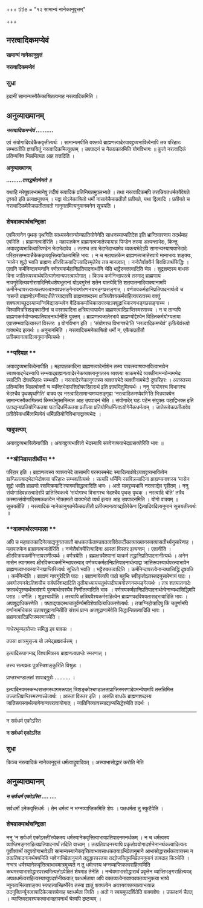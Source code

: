 +++
title = "१२ सामान्यं नानेकानुवृत्तम्"

+++


## नरत्वादिकमप्येवं

**सामान्यं नानेकानुवृत्तं**

**नरत्वादिकमप्येवं**

### **सुधा**

इदानीं सामान्यस्यैकैकाश्रितत्वमाह नरत्वादिकमिति ।

## **अनुव्याख्यानम्**

***नरत्वादिकमप्येवं ..........***

एवं संयोगादिवदेकैकवृत्तीत्यर्थः । सामान्यमपीति वक्तव्ये ब्राह्मणत्वादेरयावद्द्रव्यभावित्वेनापि तत्र परिहारः सम्भवतीति ज्ञापयितुं नरत्वादिकमित्युक्तम् । उपपादनं च नैकप्रकारमिति योगविभागः ॥ कुतो नरत्वादिकं प्रतिव्यक्ति भिन्नमित्यत आह तत्तदिति ।

**अनुव्याख्यानम्**

***.........तत्तद्धर्मतयेयते ॥***

यथाहि नरेषूपलभ्यमानेषु तदीयं रूपादिकं प्रतिनियतमुपलभ्यते । तथा नरत्वादिकमपि तत्तन्नियतधर्मतयैवेयते दृश्यते इति प्रत्यक्षमुक्तम् । यद्वा योऽनेकाश्रितो धर्मो नासावेकैकप्रतीतौ प्रतीयते, यथा द्वित्वादि । प्रतीयते च नरत्वादिकमेकैकप्रतीतावतो नानुगतमित्यनुमानमनेन सूचयति ।

### **शेषवाक्यार्थचन्द्रिका**

एवमित्यनेन पृथक् पृथगिति साध्यस्येवान्योन्यप्रतियोगेनेति साधनस्याप्यतिदेश इति भ्रान्तिवारणाय तदर्थमाह एवमिति । ब्राह्मणत्वादेरिति । महापातकेन ब्राह्मणत्वजातेरपायान्न पिण्डेन तस्या अत्यन्ताभेदः, किन्तु अयावद्द्रव्यभावित्वात्पिण्डेन भेदाभेदावेव । ततश्च तत्र भेदाभेदाभ्यामेव व्यक्त्यभेदेऽपि सामान्यस्याश्रयाभेदादेः परिहारसम्भवान्नैकेकद्रव्यवृत्तित्वापेक्षत्वमिति भावः । न च महापातकेन ब्राह्मणत्वजातेरपाये मानाभावः शङ्क्यः, ‘मासेन शूद्रो भवति ब्राह्मणः क्षीरविक्रयादि’त्यादिस्मृतेरेव तत्र मानत्वात् । नन्वेतैर्वाक्यैर्न विवक्षितार्थसिद्धिः । एतानि कर्मनिन्दावचनानि वर्णत्रयकर्महानिप्रतिपादनार्थानि चेति भाट्टैरुक्तत्वादिति चेन्न । शूद्रशब्दस्य बाधकं विना जातिरूपस्वार्थपरित्यागेनान्यपरत्वायोगात् । किञ्च कर्मनिन्दापरत्वे तस्माद् ब्राह्मणाय नावगुरेदित्यवगोरणादिनिषेधशेषभूतानां योऽवगुरेत्तं शतेन यातयेदि’ति शतयातनादिवाक्यानामपि कर्मनिन्दापरत्वात्फलपरत्वाभावप्रसङ्गेनावगोरणनयभङ्गप्रसङ्गात् । वर्णत्रयकर्महानिप्रतिपादनार्थत्वे च ‘वसन्ते ब्राह्मणोऽग्नीनादधीते’त्यादावपि ब्राह्मणशब्दस्य क्षत्रियवैश्यकर्मराहित्यपरत्वस्य वक्तुं शक्यत्वाच्छूद्रस्याप्यग्निविद्यासम्भवेन वैदिककर्माधिकारापत्त्याऽपशूद्राधिकरणभङ्गप्रसङ्गाच्च । विश्वामित्रत्रिशङ्क्वादीनां च वरशापादिना क्षत्रियत्वापायेन ब्राह्मणत्वादिप्राप्तिस्मरणाच्च । न च तान्यपि ब्राह्मणकर्मयोग्यत्वप्रतिपादनार्थानीति युक्तम् । ब्राह्मणत्वजातेरभावे ब्राह्मण्योद्देश्येन विहितकर्मयोग्यताया एवासम्भवादित्यास्तां विस्तरः ॥ योगविभाग इति । ‘संयोगश्च विभागश्चे’ति ‘नरत्वादिकमप्येवं’ इतीत्येवंरूपो वाक्यभेद इत्यर्थः ॥ अनुमानमिति । नरत्वादिकमनेकाश्रितो धर्मो न, एकैकप्रतीतौ प्रतीयमानत्वादित्यनुमानमित्यर्थः ।

### **परिमल **

अयावद्द्रव्यभावित्वेनापीति । महापातकादिना ब्राह्मणत्वादेर्नाशेन तस्य यावत्स्वाश्रयभावित्वाभावेन स्वाश्रयाद्भेदस्यापि सम्भवाद्ब्राह्मणत्वादेरनेकव्यक्त्यनुगतस्य व्यक्त्या साकमभेदे व्यक्तीनामन्योन्यमभेदः स्यादिति दोषपरिहारः सम्भवति । नरत्वादेरनेकानुगतस्य व्यक्तयभेदे व्यक्तीनामभेदो दुष्परिहरः । अतस्तस्य प्रतिव्यक्ति भिन्नत्वोक्तौ च व्यक्तिभेदापत्तिदोषपरिहारार्थ इति ज्ञापयितुमित्यर्थः । ननु ‘संयोगश्च विभागश्च भेदश्चैव पृथक्पृथगिति’ वाक्य एव नरत्वादिसामान्यमप्यसङ्गृह्य ‘नरत्वादिकमप्येवमि’ति भिन्नवाक्येन सामान्यस्यैकाश्रितत्वं किमर्थमुक्तमित्यत आह उपपादनं चेति । संयोगादेर् घटः पटेन संयुक्तः पटाद्विभक्त इति पटाद्यन्यप्रतियोगिकतया घटादिधर्मिकतया प्रतीत्या प्रतियोगिधर्मिताऽयोगेनैकधर्मत्वम् । जातेस्त्वेकप्रतीतावेव प्रतीतेरेकधर्मित्वमित्येवं धर्मिप्रतियोगिविभागाद्वाक्यभेदः ।

### **यादुपत्यम्**

अयावद्द्रव्यभावित्वेनापीति । अयावद्द्रव्यभावित्वे भेदस्यापि सत्त्वेनाश्रयाभेदाप्रसक्तेरिति भावः ॥

### **श्रीनिवासतीर्थीया **

परिहार इति । ब्राह्मणत्वस्य व्यक्त्यभेदे तासामपि परस्परमभेदः स्यादित्याक्षेपेऽयावद्द्रव्यभावित्वेन खण्डितत्वाद्भेदाभेदोक्त्या परिहारः सम्भवतीत्यर्थः । सत्यपि धर्मिणि रसविक्रयादिना व्राह्यण्यनाशस्य ‘मासेन शूद्रो भवति ब्राह्मणो रसविक्रयादि’त्यागमसिद्धत्वादिति भावः । अतो यावद्द्रव्यभावि नरत्वाद्येव गृहीतम् । ननु संयोगादिवन्नरत्वादेरपि प्रातिस्विकत्वे ‘संयोगश्च विभागश्च भेदश्चैव पृथक् पृथक् । नरत्वादि चेति’ तत्रैव कस्मात्संयोगादिसमकक्षत्वेन नोक्तमतो वाक्यभेदो व्यर्थ इत्यत आह उपपादनमिति । योगो वाक्यम् ॥ सूचयतीति । नरत्वादिकं नानेकानुगतमेकैकप्रतीतौ प्रतीयमानत्वाव्द्यतिरेकेण द्वित्वादिवदित्यनुमानं सूचयतीत्यर्थः ॥

### **वाक्यार्थरत्नमाला **

अपि च महापातकादिनेत्याद्यनुगतजातौ बाधकतर्कताण्डवतत्वविवेकटीकाव्याख्यानरूपव्यासतीर्थ्यनुसारेणाह । महापातकेन ब्राह्मणत्वजातेरिति । नन्वेतैर्वाक्यैरित्यादिना आस्तां विस्तर इत्यन्तम् । एतानीति । क्षीरविक्रयकर्मनिन्दापराणीत्यर्थः । वर्णत्रयेति । ब्रह्मक्षत्रवैश्यानां यत्कर्म तद्धानिप्रतिपादनानीत्यर्थः । अनेन मासेन त्यागमस्य क्षीरविक्रयकर्मनिन्दापरत्वाद् वर्णत्रयकर्महानिप्रतिपादनार्थत्वाद्वा जातिरूपस्यार्थपरत्वाभावेन ब्राह्मणत्वाभावस्यानेनाप्राप्तिरित्यर्थः सूचितो भवति । भट्टैरुक्तत्वादिति । कर्मनिन्दापरत्वेनान्यथासिद्धिं दूषयति । कर्मनिन्देति । ब्राह्मणं नावगुरेदिति पाठः । ब्राह्मणायेत्यपि पाठो बहुभिः स्वीकृतोऽतस्तदनुसारेणायं पाठः । अवगोरणनयेऽतिशयौच सर्वपरिशब्दादिति तृतीयाध्यायचतुर्थपादीयावगोरणनयभङ्गेत्यर्थः । तत्र शतयातनादेः क्रत्वर्थपुरुषार्थत्वसंशये पुरुषार्थत्वस्यैव निर्णीतत्वादिति भावः । वर्णत्रयकर्महानिप्रतिपादनार्थत्वेनान्यथासिद्धिमपि पराह । वर्णेति । शूद्रस्यापीति । तस्यापि क्षत्रियवैश्यकर्मराहित्येन ब्राह्मणपदविषयतासद्भावादिति भावः । अपशूद्राधिकरणेति । षष्टाद्यपादस्थचातुर्वर्ण्यमविशेषादित्यधिकरणेत्यर्थः । तत्राग्निहोत्रादिषु किं चतुर्णामपि वर्णानामधिकार उतापशूद्राणामितीति संशयं प्राप्य अपशूद्राणामेवेति सिद्धान्तितत्वादिति भावः । ब्रह्मणत्वादिप्रप्तिस्मरणाच्चेति ।

गाधेरभून्महातेजाः समिद्ध इव पावकः ।

तपसा क्षात्रमुसृज्य यो लभेद्ब्रह्मवर्चसम् ।

इत्यादिरूपागमाद् विश्वामित्रस्य ब्राह्मणत्वप्राप्तेः स्मरणात् ।

तस्य सत्यव्रतः पुत्रस्त्रिशङ्कुरिति विश्रुतः ।

प्राप्तश्चण्डालतां शापाद्गुरोः .......... ।

इत्यादिनवमस्कन्धसप्तमस्थागमरूपात् त्रिशङ्कोश्चण्डालताप्राप्तिस्मरणादेवमन्येषामपि तत्तन्निमित्त तज्जातिप्राप्तिस्मरणाच्चेत्यर्थः । आस्तां विस्तर इति । असति बाधके ब्राह्मणशब्दस्य जातिरूपस्वार्थत्यागेनान्यपरत्वायोगात् । जातिनित्यत्वस्याद्याप्यसिद्धेश्चेति तदर्थः ।

------------------------------------------------------------------------

न सर्वधर्म एकोऽस्ति

**न सर्वधर्म एकोऽस्ति**

### **सुधा**

किञ्च नरत्वादिकं नानेकानुवृत्तं धर्मत्वाद्रूपादिवत् । अस्याभासोद्धारं करोति नेति

## **अनुव्याख्यानम्**

***न सर्वधर्म एकोऽस्ति .... ....***

सर्वधर्मो ऽनेकवृत्तिधर्मः । तेन धर्मत्वं न भग्नव्याप्तिकमिति शेषः । पक्षधर्मता तु स्फुटैवेति ।

### **शेषवाक्यार्थचन्द्रिका**

ननु ‘न सर्वधर्म एकोऽस्ती’त्येकस्य धर्मस्यानेकवृत्तित्वाभावप्रतिपादनमनर्थकम् । न च धर्मत्वस्य व्याप्तिभङ्गराहित्यप्रतिपादनार्थं तदिति वाच्यम् । तत्प्रतिपादनस्यापि प्रकृतोपयोगादर्शनेनानर्थकत्वादित्यतः पूर्वोक्तार्थे तदुपयोगाभावेऽपि सामान्यस्यानेकवृत्तित्वाभावसाधकतयाऽभिप्रेतानुमाने आभासोद्धारार्थकत्वात्तस्य न तत्प्रतिपादनानर्थक्यमिति भावेनाभिप्रेतानुमाने तदुद्धारपरतया तद्योजयितुमभिप्रेतमनुमानं तावदाह किञ्चेति । नन्वत्र धर्मस्यानेकवृत्तित्वाभावमात्रमुच्यते न तु धर्मत्वस्य भग्नव्याप्तिकत्वराहित्यमिति कथमस्याभासोद्धारपरत्वमित्यतोऽपेक्षितं शेषमाह तेनेति । नन्वेवमाभासोद्धारार्थं प्रवृत्तेन व्याप्तिभङ्गराहित्यवद् अपक्षधर्मत्वराहित्यस्याप्युपदर्शनीयत्वात् पक्षधर्मताया अपि वक्तव्यत्वेनावश्यवक्तव्यानुक्त्या भाष्ये न्यूनत्वमित्याशङ्क्य स्पष्टत्वाच्छिष्यैरेव तस्या ज्ञातुं शक्यत्वेन अवश्यवक्तव्यात्वाभावान्न तदनुक्तिर्न्यूनत्वापादिकेत्याशयेनाह पक्षधर्मता त्विति । अतो न स्वयमुपदर्शितेति वाक्यशेषः । उपलक्षणं चैतत् । व्याप्तिवदावश्यकत्वाभावज्ञापनार्थं चेत्यपि द्रष्टव्यम् ।

